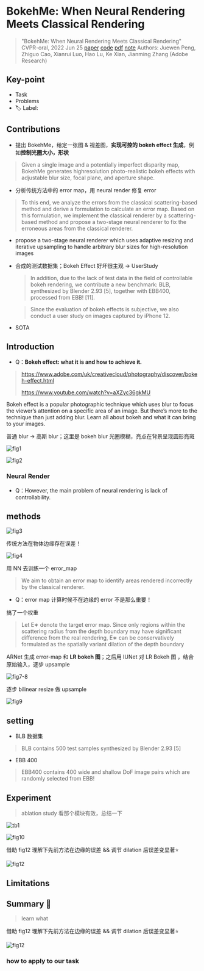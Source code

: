 # BokehMe: When Neural Rendering Meets Classical Rendering

> "BokehMe: When Neural Rendering Meets Classical Rendering" CVPR-oral, 2022 Jun 25
> [paper](http://arxiv.org/abs/2206.12614v1) [code]() [pdf](./2022_06_CVPR-oral_BokehMe--When-Neural-Rendering-Meets-Classical-Rendering.pdf) [note](./2022_06_CVPR-oral_BokehMe--When-Neural-Rendering-Meets-Classical-Rendering_Note.md)
> Authors: Juewen Peng, Zhiguo Cao, Xianrui Luo, Hao Lu, Ke Xian, Jianming Zhang (Adobe Research)

## Key-point

- Task
- Problems
- :label: Label:

## Contributions

- 提出 BokehMe，给定一张图 & 视差图，**实现可控的 bokeh effect 生成**，例如**控制光圈大小，形状**

> Given a single image and a potentially imperfect disparity map, BokehMe generates highresolution photo-realistic bokeh effects with adjustable blur size, focal plane, and aperture shape.

- 分析传统方法中的 error map，用 neural render 修复 error

> To this end, we analyze the errors from the classical scattering-based method and derive a formulation to calculate an error map. Based on this formulation, we implement the classical renderer by a scattering-based method and propose a two-stage neural renderer to fix the erroneous areas from the classical renderer. 

- propose a two-stage neural renderer which uses adaptive resizing and iterative upsampling to handle arbitrary blur sizes for high-resolution images

- 合成的测试数据集；Bokeh Effect 好坏很主观 -> UserStudy

  > In addition, due to the lack of test data in the field of controllable bokeh rendering, we contribute a new benchmark: BLB, synthesized by Blender 2.93 [5], together with EBB400, processed from EBB! [11].

  >  Since the evaluation of bokeh effects is subjective, we also conduct a user study on images captured by iPhone 12.

- SOTA



## Introduction

- Q：**Bokeh effect: what it is and how to achieve it.**

> https://www.adobe.com/uk/creativecloud/photography/discover/bokeh-effect.html
>
> https://www.youtube.com/watch?v=aXZyc36gkMU

Bokeh effect is a popular photographic technique which uses blur to focus the viewer’s attention on a specific area of an image. But there’s more to the technique than just adding blur. Learn all about bokeh and what it can bring to your images.

普通 blur -> 高斯 blur；这里是 bokeh blur 光圈模糊，亮点在背景呈现圆形亮斑

![fig1](docs/2022_06_CVPR-oral_BokehMe--When-Neural-Rendering-Meets-Classical-Rendering_Note/fig1.png)





![fig2](docs/2022_06_CVPR-oral_BokehMe--When-Neural-Rendering-Meets-Classical-Rendering_Note/fig2.png)



### Neural Render

- Q：However, the main problem of neural rendering is lack of controllability.





## methods

![fig3](docs/2022_06_CVPR-oral_BokehMe--When-Neural-Rendering-Meets-Classical-Rendering_Note/fig3.png)



传统方法在物体边缘存在误差！

![fig4](docs/2022_06_CVPR-oral_BokehMe--When-Neural-Rendering-Meets-Classical-Rendering_Note/fig4.png)



用 NN 去训练一个 error_map

> We aim to obtain an error map to identify areas rendered incorrectly by the classical renderer.

- Q：error map 计算时候不在边缘的 error 不是那么重要！

搞了一个权重

> Let E∗ denote the target error map. Since only regions within the scattering radius from the depth boundary may have significant difference from the real rendering, E∗ can be conservatively formulated as the spatially variant dilation of the depth boundary



ARNet 生成 error-map 和 **LR bokeh 图**；之后用 IUNet 对 LR Bokeh 图 ，结合原始输入，逐步 upsample

![fig7-8](docs/2022_06_CVPR-oral_BokehMe--When-Neural-Rendering-Meets-Classical-Rendering_Note/fig7-8.png)



逐步 bilinear resize 做 upsample

![fig9](docs/2022_06_CVPR-oral_BokehMe--When-Neural-Rendering-Meets-Classical-Rendering_Note/fig9.png)

## setting

- BLB 数据集

> BLB contains 500 test samples synthesized by Blender 2.93 [5]

- EBB 400

> EBB400 contains 400 wide and shallow DoF image pairs which are randomly selected from EBB! 





## Experiment

> ablation study 看那个模块有效，总结一下

![tb1](docs/2022_06_CVPR-oral_BokehMe--When-Neural-Rendering-Meets-Classical-Rendering_Note/tb1.png)



![fig10](docs/2022_06_CVPR-oral_BokehMe--When-Neural-Rendering-Meets-Classical-Rendering_Note/fig10.png)



借助 fig12 理解下先前方法在边缘的误差 && 调节 dilation 后误差变显著:star:

![fig12](docs/2022_06_CVPR-oral_BokehMe--When-Neural-Rendering-Meets-Classical-Rendering_Note/fig12.png)





## Limitations

## Summary :star2:

> learn what

借助 fig12 理解下先前方法在边缘的误差 && 调节 dilation 后误差变显著:star:

![fig12](docs/2022_06_CVPR-oral_BokehMe--When-Neural-Rendering-Meets-Classical-Rendering_Note/fig12.png)

### how to apply to our task

